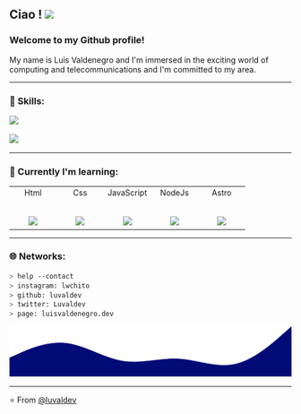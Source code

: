 <h2> Ciao ! <img src="https://media.giphy.com/media/mGcNjsfWAjY5AEZNw6/giphy.gif" width="50"></h2>

### Welcome to my Github profile!

My name is Luis Valdenegro and I'm immersed in the exciting world of computing and telecommunications and I'm committed to my area.

---

### :wrench: Skills:

<p>
  <a href="https://skillicons.dev">
    <img src="https://skillicons.dev/icons?i=c,cpp,java"/>
    <p>
    <img src="https://skillicons.dev/icons?i=vscode,photoshop,xd,figma,obsidian"/>
  </a>
</p>

---

### 📕 Currently I'm learning:

<table>
  <tbody>
    <tr valign="top">
      <td width="20%" align="center">
        <span>Html </span><br><br><br>
        <img height="64px" src="https://skillicons.dev/icons?i=html">
      </td>
      <td width="20%" align="center">
        <span>Css </span><br><br><br>
        <img height="64px" src="https://skillicons.dev/icons?i=css">
      </td>
      <td width="20%" align="center">
        <span>JavaScript</span><br><br><br>
        <img height="64px" src="https://skillicons.dev/icons?i=js">
      </td>
      <td width="20%" align="center">
        <span>NodeJs </span><br><br><br>
        <img height="64px" src="https://skillicons.dev/icons?i=nodejs">
      </td>
      <td width="20%" align="center">
        <span>Astro </span><br><br><br>
        <img height="64px" src="https://skillicons.dev/icons?i=astro">
      </td>
    </tr>
  </tbody>
</table>

---

### 🌐 Networks:

````bash
> help --contact
> instagram: lwchito
> github: luvaldev
> twitter: Luvaldev
> page: luisvaldenegro.dev
````
![bottom.png](https://raw.githubusercontent.com/iCharlesZ/FigureBed/master/img/readme-bottom.png)

---
⭐️ From [@luvaldev](https://github.com/luvaldev)



